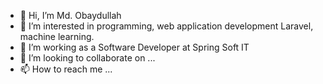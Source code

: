 - 👋 Hi, I’m Md. Obaydullah
- 👀 I’m interested in programming, web application development Laravel, machine learning.
- 🌱 I’m working as a Software Developer at Spring Soft IT
- 💞️ I’m looking to collaborate on ...
- 📫 How to reach me ...

<!---
obaydullah-ewu/obaydullah-ewu is a ✨ special ✨ repository because its `README.md` (this file) appears on your GitHub profile.
You can click the Preview link to take a look at your changes.
--->
